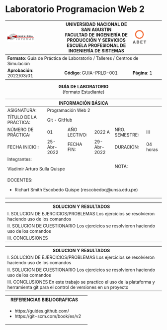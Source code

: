 ﻿# Laboratorio Programacion Web 2
<div align="center">
  <table>
    <theader>
      <tr>
        <td><img src="https://github.com/rescobedoq/pw2/blob/main/epis.png?raw=true" alt="EPIS" style="width:50%; height:auto"/></td>
          <th>
            <span style="font-weight:bold;">UNIVERSIDAD NACIONAL DE SAN AGUSTIN</span><br />
            <span style="font-weight:bold;">FACULTAD DE INGENIERÍA DE PRODUCCIÓN Y SERVICIOS</span><br />
            <span style="font-weight:bold;">ESCUELA PROFESIONAL DE INGENIERÍA DE SISTEMAS</span>
          </th>
          <td><img src="https://github.com/rescobedoq/pw2/blob/main/abet.png?raw=true" alt="ABET" style="width:50%; height:auto"/></td>
      </tr>
    </theader>
    <tbody>
      <tr><td colspan="3"><span style="font-weight:bold;">Formato</span>: Guía de Práctica de Laboratorio / Talleres / Centros de Simulación</td></tr>
      <tr><td><span style="font-weight:bold;">Aprobación</span>:  2022/03/01</td><td><span style="font-weight:bold;">Código</span>: GUIA-PRLD-001</td><td><span style="font-weight:bold;">Página</span>: 1</td></tr>
    </tbody>
  </table>
</div>

<div align="center">
  <span style="font-weight:bold;">GUÍA DE LABORATORIO</span><br />
  <span>(formato Estudiante)</span>
</div>


<table>
<theader>
<tr><th colspan="6">INFORMACIÓN BÁSICA</th></tr>
</theader>
<tbody>
<tr><td>ASIGNATURA:</td><td colspan="5">Programación Web 2</td></tr>
<tr><td>TÍTULO DE LA PRÁCTICA:</td><td colspan="5">Git - GitHub</td></tr>
<tr>
<td>NÚMERO DE PRÁCTICA:</td><td>01</td><td>AÑO LECTIVO:</td><td>2022 A</td><td>NRO. SEMESTRE:</td><td>III</td>
</tr>
<tr>
<td>FECHA INICIO::</td><td>25-Abr-2022</td><td>FECHA FIN:</td><td>29-Abr-2022</td><td>DURACIÓN:</td><td>04 horas</td>
</tr>
<tr><td colspan="4">Integrantes:
<p>Vladimir Arturo Sulla Quispe</p>
</td>
<td>NOTA:</td><td></td>
</<tr>
<tr><td colspan="6">DOCENTES:
<ul>
<li>Richart Smith Escobedo Quispe (rescobedoq@unsa.edu.pe)</li>
</ul>
</td>
</<tr>
</tdbody>
</table>


<table>
<theader>
<tr><th colspan="6">SOLUCION Y RESULTADOS</th></tr>
</theader>
<tr>
<td colspan="6">I. SOLUCION DE EJERCICIOS/PROBLEMAS
  Los ejercicios se resolvieron haciendo uso de los comandos
<td>
</tr>
<tr>
<tr>
<td colspan="6">II. SOLUCION DE CUESTIONARIO
  Los ejercicios se resolvieron haciendo uso de los comandos
<td>
</tr>
<td colspan="6">III. CONCLUSIONES
  
<td>
</tr>

</table>


<table>
<theader>
<tr><th colspan="6">SOLUCION Y RESULTADOS</th></tr>
</theader>
<tr>
<td colspan="6">I. SOLUCION DE EJERCICIOS/PROBLEMAS
  Los ejercicios se resolvieron haciendo uso de los comandos
<td>
</tr>
<tr>
<tr>
<td colspan="6">II. SOLUCION DE CUESTIONARIO
  Los ejercicios se resolvieron haciendo uso de los comandos
<td>
</tr>
<td colspan="6">III. CONCLUSIONES
 En este trabajo se practico el uso de la plataforma y herramienta git para el control de versiones en un proyecto 
 
<td>
</tr>
</table>
<table>
<theader>
<tr><th colspan="6">REFERENCIAS BIBLIOGRAFICAS</th></tr>
</theader>
<tr>
<td colspan="6">
<ul>
<li>https://guides.github.com/</li>
<li>https://git-scm.com/book/es/v2</li>
</ul>
<td>
</tr>
</table>
